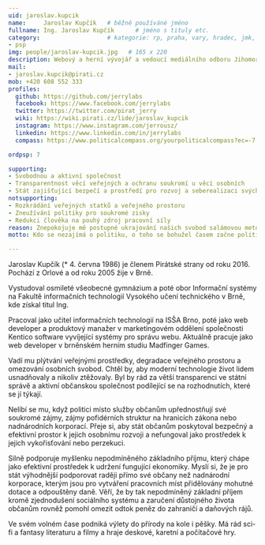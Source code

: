 ```yaml
---
uid: jaroslav.kupcik
name:     Jaroslav Kupčík  	# běžně používáné jméno
fullname: Ing. Jaroslav Kupčík  	# jméno s tituly etc.
category:                 	# kategorie: rp, praha, vary, hradec, jmk, senat
- psp
img: people/jaroslav-kupcik.jpg   # 165 x 220
description: Webový a herní vývojář a vedoucí mediálního odboru Jihomoravského kraje          	# kratký popis, max 160 znaků
mail:
- jaroslav.kupcik@pirati.cz
mob: +420 608 552 333			  
profiles:
  github: https://github.com/jerrylabs                
  facebook: https://www.facebook.com/jerrylabs
  twitter: https://twitter.com/pirat_jerry		
  wiki: https://wiki.pirati.cz/lide/jaroslav_kupcik
  instagram: https://www.instagram.com/jerrousz/
  linkedin: https://www.linkedin.com/in/jerrylabs
  compass: https://www.politicalcompass.org/yourpoliticalcompass?ec=-7.25&soc=-5.54

ordpsp: 7		  

supporting:
- Svobodnou a aktivní společnost
- Transparentnost věcí veřejných a ochranu soukromí u věcí osobních
- Stát zajišťující bezpečí a prostředí pro rozvoj a seberealizaci svých občanů
notsupporting:
- Rozkrádání veřejných statků a veřejného prostoru
- Zneužívání politiky pro soukromé zisky
- Redukci člověka na pouhý zdroj pracovní síly
reason: Znepokojuje mě postupné ukrajování našich svobod salámovou metodou. Politika by měla být služba občanům, nikoliv soukromý byznys!
motto: Kdo se nezajímá o politiku, o toho se bohužel časem začne politika zajímat sama.

---
```


Jaroslav Kupčík (* 4. června 1986) je členem Pirátské strany od roku 2016. Pochází z Orlové a od roku 2005 žije v Brně.

Vystudoval osmileté všeobecné gymnázium a poté obor Informační systémy na Fakultě informačních technologií Vysokého učení technického v Brně, kde získal titul Ing.

Pracoval jako učitel informačních technologií na ISŠA Brno, poté jako web developer a produktový manažer v marketingovém oddělení společnosti Kentico software vyvíjející systémy pro správu webu. Aktuálně pracuje jako web developer v brněnském herním studiu Madfinger Games.

Vadí mu plýtvání veřejnými prostředky, degradace veřejného prostoru a omezování osobních svobod. Chtěl by, aby moderní technologie život lidem usnadňovaly a nikoliv ztěžovaly. Byl by rád za větší transparenci ve státní správě a aktivní občanskou společnost podílející se na rozhodnutích, které se jí týkají.

Nelíbí se mu, když politici místo služby občanům upřednostňují své soukromé zájmy, zájmy pofidérních struktur na hranicích zákona nebo nadnárodních korporací. Přeje si, aby stát občanům poskytoval bezpečný a efektivní prostor k jejich osobnímu rozvoji a nefungoval jako prostředek k jejich vykořisťování nebo perzekuci.

Silně podporuje myšlenku nepodmíněného základního příjmu, který chápe jako efektivní prostředek k udržení fungující ekonomiky. Myslí si, že je pro stát výhodnější podporovat raději přímo své občany než nadnárodní korporace, kterým jsou pro vytváření pracovních míst přidělovány mohutné dotace a odpouštěny daně. Věří, že by tak nepodmíněný základní příjem kromě zjednodušení sociálního systému a zaručení důstojného života občanům rovněž pomohl omezit odtok peněz do zahraničí a daňových rájů.

Ve svém volném čase podniká výlety do přírody na kole i pěšky. Má rád sci-fi a fantasy literaturu a filmy a hraje deskové, karetní a počítačové hry.

